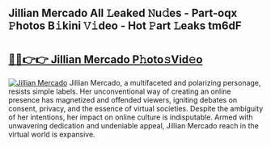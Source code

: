 ## Jillian Mercado All 𝙻eaked 𝙽u𝚍es - Part-oqx 𝙿hotos B𝚒kini 𝚅𝚒deo - Hot 𝙿art 𝙻eaks tm6dF

# <h2><a href="http://ld5af07.urlbe.top/?page=Jillian+Mercado">🔗🔗👉👉 Jillian Mercado P𝚑oto𝚜Vid𝚎o</a></h2>

[![Jillian Mercado](https://i.imgur.com/eBuTRDB.gif)](http://ld5af07.urlbe.top/?page=Jillian+Mercado)
Jillian Mercado, a multifaceted and polarizing personage, resists simple labels. Her unconventional way of creating an online presence has magnetized and offended viewers, igniting debates on consent, privacy, and the essence of virtual societies. Despite the ambiguity of her intentions, her impact on online culture is indisputable. Armed with unwavering dedication and undeniable appeal, Jillian Mercado reach in the virtual world is expansive.
